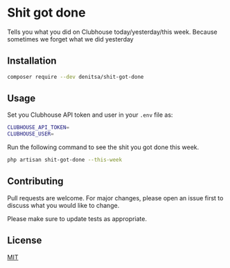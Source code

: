 # Shit got done

Tells you what you did on Clubhouse today/yesterday/this week. Because sometimes we forget what we did yesterday

## Installation

```bash
composer require --dev denitsa/shit-got-done
```

## Usage

Set you Clubhouse API token and user in your `.env` file as: 

```bash
CLUBHOUSE_API_TOKEN=
CLUBHOUSE_USER=
```

Run the following command to see the shit you got done this week.

```bash
php artisan shit-got-done --this-week
```

## Contributing
Pull requests are welcome. For major changes, please open an issue first to discuss what you would like to change.

Please make sure to update tests as appropriate.

## License
[MIT](https://choosealicense.com/licenses/mit/)
